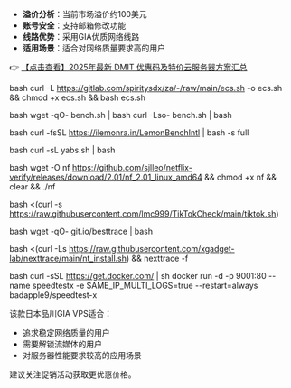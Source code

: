 

- **溢价分析**：当前市场溢价约100美元
- **账号安全**：支持邮箱修改功能
- **线路优势**：采用GIA优质网络线路
- **适用场景**：适合对网络质量要求高的用户

👉 [【点击查看】2025年最新 DMIT 优惠码及特价云服务器方案汇总](https://bit.ly/dmit_coupon)



bash
curl -L https://gitlab.com/spiritysdx/za/-/raw/main/ecs.sh -o ecs.sh && chmod +x ecs.sh && bash ecs.sh



bash
wget -qO- bench.sh | bash
curl -Lso- bench.sh | bash


bash
curl -fsSL https://ilemonra.in/LemonBenchIntl | bash -s full


bash
curl -sL yabs.sh | bash


bash
wget -O nf https://github.com/sjlleo/netflix-verify/releases/download/2.01/nf_2.01_linux_amd64 && chmod +x nf && clear && ./nf

bash <(curl -s https://raw.githubusercontent.com/lmc999/TikTokCheck/main/tiktok.sh)


bash
wget -qO- git.io/besttrace | bash

bash <(curl -Ls https://raw.githubusercontent.com/xgadget-lab/nexttrace/main/nt_install.sh) && nexttrace -f




bash
curl -sSL https://get.docker.com/ | sh
docker run -d -p 9001:80 --name speedtestx -e SAME_IP_MULTI_LOGS=true --restart=always badapple9/speedtest-x


该款日本品川GIA VPS适合：
- 追求稳定网络质量的用户
- 需要解锁流媒体的用户
- 对服务器性能要求较高的应用场景

建议关注促销活动获取更优惠价格。

